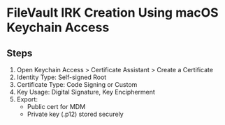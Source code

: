# FileVault IRK Creation Using macOS Keychain Access

## Steps

1. Open Keychain Access > Certificate Assistant > Create a Certificate
2. Identity Type: Self-signed Root
3. Certificate Type: Code Signing or Custom
4. Key Usage: Digital Signature, Key Encipherment
5. Export:
   - Public cert for MDM
   - Private key (.p12) stored securely
